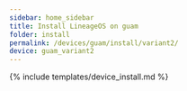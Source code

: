 ```yaml
---
sidebar: home_sidebar
title: Install LineageOS on guam
folder: install
permalink: /devices/guam/install/variant2/
device: guam_variant2
---
```

{% include templates/device_install.md %}
